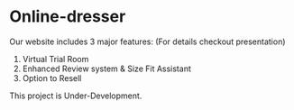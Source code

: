 # Online-dresser

Our website includes 3 major features:
(For details checkout presentation)

1. Virtual Trial Room 
2. Enhanced Review system & Size Fit Assistant
3. Option to Resell

This project is Under-Development.
